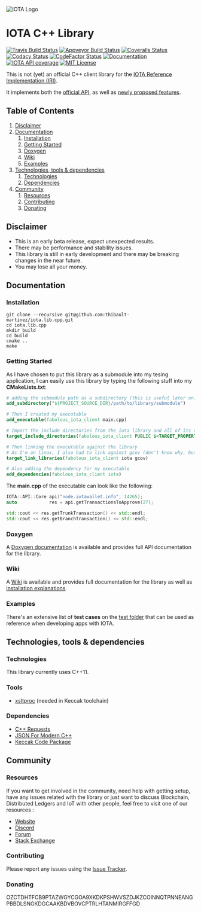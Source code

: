 ![IOTA Logo][iota-logo]

# IOTA C++ Library

[![Travis Build Status][travis-badge]][travis]
[![Appveyor Build Status][appveyor-badge]][appveyor]
[![Coveralls Status][coveralls-badge]][coveralls]
[![Codacy Status][codacy-badge]][codacy]
[![CodeFactor Status][codefactor-badge]][codefactor]
[![Documentation][documentation-badge]][documentation]
[![IOTA API coverage][iota-api-badge]][iota-api]
[![MIT License][license-badge]][license]

This is not (yet) an official C++ client library for the [IOTA Reference Implementation (IRI)](https://github.com/iotaledger/iri).

It implements both the [official API](https://iota.readme.io/docs/getting-started), as well as [newly proposed features](https://github.com/iotaledger/wiki/blob/master/api-proposal.md#proposed-api-calls).

## Table of Contents

1.  [Disclaimer](#disclaimer)
1.  [Documentation](#documentation)
    1.  [Installation](#installation)
    1.  [Getting Started](#getting-started)
    1.  [Doxygen](#doxygen)
    1.  [Wiki](#wiki)
    1.  [Examples](#examples)
1.  [Technologies, tools & dependencies](#technologies--dependencies)
    1.  [Technologies](#technologies)
    1.  [Dependencies](#dependencies)
1.  [Community](#community)
    1.  [Resources](#resources)
    1.  [Contributing](#contributing)
    1.  [Donating](#donating)

## Disclaimer

-   This is an early beta release, expect unexpected results.
-   There may be performance and stability issues.
-   This library is still in early development and there may be breaking changes in the near future.
-   You may lose all your money.

## Documentation

### Installation

```
git clone --recursive git@github.com:thibault-martinez/iota.lib.cpp.git
cd iota.lib.cpp
mkdir build
cd build
cmake ..
make
```

### Getting Started
As I have chosen to put this library as a submodule into my tesing application, I can easily use this library by typing the following stuff into my **CMakeLists.txt**:
```cmake
# adding the submodule path as a subdirectory (this is useful later on)
add_subdirectory("${PROJECT_SOURCE_DIR}/path/to/library/submodule")

# Then I created my executable
add_executable(fabolous_iota_client main.cpp)

# Import the include directories from the iota library and all of its dependencies and add it to my executable
target_include_directories(fabolous_iota_client PUBLIC $<TARGET_PROPERTY:iota,INTERFACE_INCLUDE_DIRECTORIES>)

# Then linking the executable against the library
# As I'm on linux, I also had to link against gcov (don't know why, but it works)
target_link_libraries(fabolous_iota_client iota gcov)

# Also adding the dependency for my executable
add_dependencies(fabolous_iota_client iota)
```

The **main.cpp** of the executable can look like the following:
```cpp
IOTA::API::Core api("node.iotawallet.info", 14265);
auto            res = api.getTransactionsToApprove(27);

std::cout << res.getTrunkTransaction() << std::endl;
std::cout << res.getBranchTransaction() << std::endl;
```

### Doxygen

A [Doxygen documentation](https://thibault-martinez.github.io/iota.lib.cpp/html/) is available and provides full API documentation for the library.

### Wiki

A [Wiki](https://github.com/thibault-martinez/iota.lib.cpp/wiki) is available and provides full documentation for the library as well as [installation explanations](https://github.com/thibault-martinez/iota.lib.cpp/wiki/Installation).

### Examples

There's an extensive list of **test cases** on the [test folder](https://github.com/thibault-martinez/iota.lib.cpp/tree/master/test/source) that can be used as reference when developing apps with IOTA.

## Technologies, tools & dependencies

### Technologies

This library currently uses C++11.

### Tools

-   [xsltproc](http://xmlsoft.org/XSLT/xsltproc.html) (needed in Keccak toolchain)

### Dependencies

-   [C++ Requests](https://github.com/whoshuu/cpr)
-   [JSON For Modern C++](https://github.com/nlohmann/json)
-   [Keccak Code Package](https://github.com/gvanas/KeccakCodePackage)

## Community

### Resources

If you want to get involved in the community, need help with getting setup, have any issues related with the library or just want to discuss Blockchain, Distributed Ledgers and IoT with other people, feel free to visit one of our resources :

-   [Website](https://iota.org/)
-   [Discord](https://discordapp.com/invite/fNGZXvh)
-   [Forum](https://forum.iota.org/)
-   [Stack Exchange](https://iota.stackexchange.com/)

### Contributing

Please report any issues using the [Issue Tracker](https://github.com/thibault-martinez/iota.lib.cpp/issues).

### Donating

OZCTDHTFCB9PTAZWGYCGOA9XKDKPSHWVSZDJKZCOINNQTPNNEANGPBBDLSNGKDGCAAKBDVBOVCPTRLHTANMIRGFFGD

[iota-logo]: https://raw.githubusercontent.com/iotaledger/documentation/master/source/images/iota-logo.png

[travis]: https://travis-ci.org/thibault-martinez/iota.lib.cpp
[travis-badge]: https://travis-ci.org/thibault-martinez/iota.lib.cpp.svg?branch=master

[appveyor]: https://ci.appveyor.com/project/thibault-martinez/iota-lib-cpp/branch/master
[appveyor-badge]: https://ci.appveyor.com/api/projects/status/lp9awde5sykw16u0/branch/master?svg=true

[coveralls]: https://coveralls.io/github/thibault-martinez/iota.lib.cpp?branch=master
[coveralls-badge]: https://coveralls.io/repos/github/thibault-martinez/iota.lib.cpp/badge.svg?branch=master

[codacy]:
https://www.codacy.com/app/thibault.martinez.30/iota.lib.cpp?utm_source=github.com&amp;utm_medium=referral&amp;utm_content=thibault-martinez/iota.lib.cpp&amp;utm_campaign=Badge_Grade
[codacy-badge]:
https://api.codacy.com/project/badge/Grade/a7c3070bcf4f4bc2bfff8f266208634a

[codefactor]:
https://www.codefactor.io/repository/github/thibault-martinez/iota.lib.cpp
[codefactor-badge]:
https://www.codefactor.io/repository/github/thibault-martinez/iota.lib.cpp/badge

[documentation]: https://thibault-martinez.github.io/iota.lib.cpp/html/
[documentation-badge]: https://img.shields.io/readthedocs/pip/stable.svg

[iota-api]:
https://iota.readme.io/reference
[iota-api-badge]:
https://img.shields.io/badge/IOTA%20API%20coverage-15/15%20commands-green.svg

[license]: https://github.com/thibault-martinez/iota.lib.cpp/blob/master/LICENSE
[license-badge]:
https://img.shields.io/apm/l/vim-mode.svg
